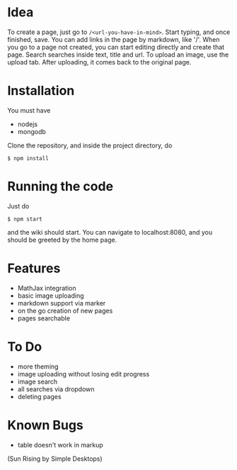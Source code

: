 Idea
====
To create a page, just go to `/<url-you-have-in-mind>`. Start typing, and once finished, save. You can add links in the page by markdown, like '/<link-url>'. When you go to a page not created, you can start editing directly and create that page. Search searches inside text, title and url. To upload an image, use the upload tab. After uploading, it comes back to the original page.

Installation
========
You must have
* nodejs
* mongodb

Clone the repository, and inside the project directory, do

    $ npm install

Running the code
=============
Just do

    $ npm start

and the wiki should start. You can navigate to localhost:8080, and you should be greeted by the home page.

Features
=======
* MathJax integration
* basic image uploading
* markdown support via marker
* on the go creation of new pages
* pages searchable

To Do
=====
* more theming
* image uploading without losing edit progress
* image search
* all searches via dropdown
* deleting pages

Known Bugs
==========
* table doesn't work in markup

(Sun Rising by Simple Desktops)
